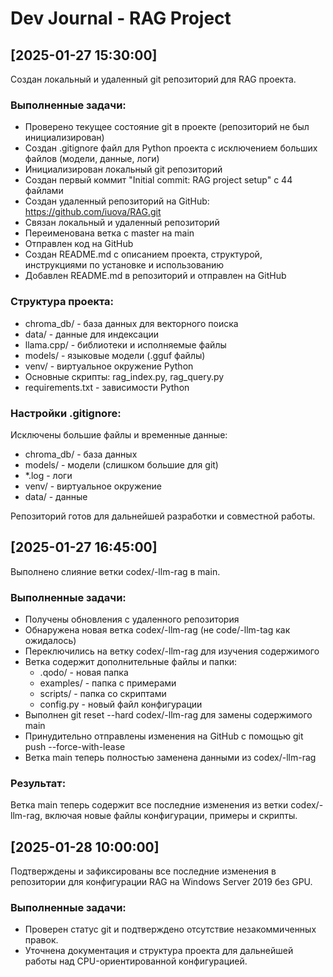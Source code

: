 # Dev Journal - RAG Project

## [2025-01-27 15:30:00]
Создан локальный и удаленный git репозиторий для RAG проекта.

### Выполненные задачи:
- Проверено текущее состояние git в проекте (репозиторий не был инициализирован)
- Создан .gitignore файл для Python проекта с исключением больших файлов (модели, данные, логи)
- Инициализирован локальный git репозиторий
- Создан первый коммит "Initial commit: RAG project setup" с 44 файлами
- Создан удаленный репозиторий на GitHub: https://github.com/iuova/RAG.git
- Связан локальный и удаленный репозиторий
- Переименована ветка с master на main
- Отправлен код на GitHub
- Создан README.md с описанием проекта, структурой, инструкциями по установке и использованию
- Добавлен README.md в репозиторий и отправлен на GitHub

### Структура проекта:
- chroma_db/ - база данных для векторного поиска
- data/ - данные для индексации  
- llama.cpp/ - библиотеки и исполняемые файлы
- models/ - языковые модели (.gguf файлы)
- venv/ - виртуальное окружение Python
- Основные скрипты: rag_index.py, rag_query.py
- requirements.txt - зависимости Python

### Настройки .gitignore:
Исключены большие файлы и временные данные:
- chroma_db/ - база данных
- models/ - модели (слишком большие для git)
- *.log - логи
- venv/ - виртуальное окружение
- data/ - данные

Репозиторий готов для дальнейшей разработки и совместной работы.

## [2025-01-27 16:45:00]
Выполнено слияние ветки codex/-llm-rag в main.

### Выполненные задачи:
- Получены обновления с удаленного репозитория
- Обнаружена новая ветка codex/-llm-rag (не code/-llm-tag как ожидалось)
- Переключились на ветку codex/-llm-rag для изучения содержимого
- Ветка содержит дополнительные файлы и папки:
  - .qodo/ - новая папка
  - examples/ - папка с примерами
  - scripts/ - папка со скриптами  
  - config.py - новый файл конфигурации
- Выполнен git reset --hard codex/-llm-rag для замены содержимого main
- Принудительно отправлены изменения на GitHub с помощью git push --force-with-lease
- Ветка main теперь полностью заменена данными из codex/-llm-rag

### Результат:
Ветка main теперь содержит все последние изменения из ветки codex/-llm-rag, включая новые файлы конфигурации, примеры и скрипты.

## [2025-01-28 10:00:00]
Подтверждены и зафиксированы все последние изменения в репозитории для конфигурации RAG на Windows Server 2019 без GPU.

### Выполненные задачи:
- Проверен статус git и подтверждено отсутствие незакоммиченных правок.
- Уточнена документация и структура проекта для дальнейшей работы над CPU-ориентированной конфигурацией.
